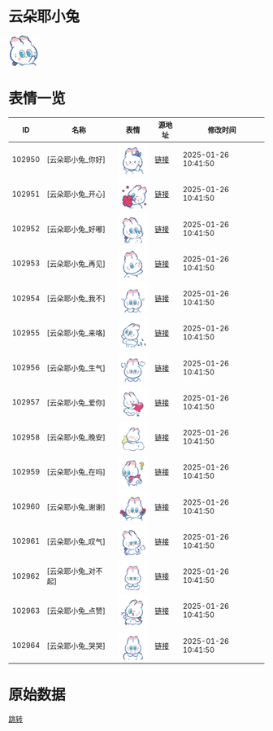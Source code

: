 # 云朵耶小兔

<img src="./cover.png" height="60" alt="cover" />

# 表情一览

|ID|名称|表情|源地址|修改时间|
|----|----|----|----|----|
|102950|[云朵耶小兔_你好]|<img src="./pic/102950_%5B云朵耶小兔_你好%5D.png" height="60" alt="你好"/>|[链接](https://i0.hdslb.com/bfs/garb/d9db0967a290dd1ce94e99c482bfb9c002708f80.png)|2025-01-26 10:41:50|
|102951|[云朵耶小兔_开心]|<img src="./pic/102951_%5B云朵耶小兔_开心%5D.png" height="60" alt="开心"/>|[链接](https://i0.hdslb.com/bfs/garb/cd25832092ba734da0ccc8e60a852f846da8b481.png)|2025-01-26 10:41:50|
|102952|[云朵耶小兔_好嘟]|<img src="./pic/102952_%5B云朵耶小兔_好嘟%5D.png" height="60" alt="好嘟"/>|[链接](https://i0.hdslb.com/bfs/garb/dbea83a267ac27bd1820b8ec05db1734d7104149.png)|2025-01-26 10:41:50|
|102953|[云朵耶小兔_再见]|<img src="./pic/102953_%5B云朵耶小兔_再见%5D.png" height="60" alt="再见"/>|[链接](https://i0.hdslb.com/bfs/garb/99c446917dae7b0c174512e0b195254caeeba8a0.png)|2025-01-26 10:41:50|
|102954|[云朵耶小兔_我不]|<img src="./pic/102954_%5B云朵耶小兔_我不%5D.png" height="60" alt="我不"/>|[链接](https://i0.hdslb.com/bfs/garb/0d4811aa25d27356b10c9728129e1f856f8eaa66.png)|2025-01-26 10:41:50|
|102955|[云朵耶小兔_来咯]|<img src="./pic/102955_%5B云朵耶小兔_来咯%5D.png" height="60" alt="来咯"/>|[链接](https://i0.hdslb.com/bfs/garb/259ff169de85089c51851fa0d71f8e510bec60dc.png)|2025-01-26 10:41:50|
|102956|[云朵耶小兔_生气]|<img src="./pic/102956_%5B云朵耶小兔_生气%5D.png" height="60" alt="生气"/>|[链接](https://i0.hdslb.com/bfs/garb/6b297724c2406726797a9f8f34dd3da993437a82.png)|2025-01-26 10:41:50|
|102957|[云朵耶小兔_爱你]|<img src="./pic/102957_%5B云朵耶小兔_爱你%5D.png" height="60" alt="爱你"/>|[链接](https://i0.hdslb.com/bfs/garb/fd10620716a581bcfa5f6b7b989d7f80e4db67c9.png)|2025-01-26 10:41:50|
|102958|[云朵耶小兔_晚安]|<img src="./pic/102958_%5B云朵耶小兔_晚安%5D.png" height="60" alt="晚安"/>|[链接](https://i0.hdslb.com/bfs/garb/3352de5f99db97b801c773241c185876f7a95f61.png)|2025-01-26 10:41:50|
|102959|[云朵耶小兔_在吗]|<img src="./pic/102959_%5B云朵耶小兔_在吗%5D.png" height="60" alt="在吗"/>|[链接](https://i0.hdslb.com/bfs/garb/e38ef69b533773bee8d2b49ecdffd42532a1f0f7.png)|2025-01-26 10:41:50|
|102960|[云朵耶小兔_谢谢]|<img src="./pic/102960_%5B云朵耶小兔_谢谢%5D.png" height="60" alt="谢谢"/>|[链接](https://i0.hdslb.com/bfs/garb/e6f98ce4b1799d435e726b9fa01e0e58250666f6.png)|2025-01-26 10:41:50|
|102961|[云朵耶小兔_叹气]|<img src="./pic/102961_%5B云朵耶小兔_叹气%5D.png" height="60" alt="叹气"/>|[链接](https://i0.hdslb.com/bfs/garb/b5c899fa8a64299208a3a491f351ac454994254d.png)|2025-01-26 10:41:50|
|102962|[云朵耶小兔_对不起]|<img src="./pic/102962_%5B云朵耶小兔_对不起%5D.png" height="60" alt="对不起"/>|[链接](https://i0.hdslb.com/bfs/garb/6365fac4f555e8032fb21de3ce170f4ad31f94bf.png)|2025-01-26 10:41:50|
|102963|[云朵耶小兔_点赞]|<img src="./pic/102963_%5B云朵耶小兔_点赞%5D.png" height="60" alt="点赞"/>|[链接](https://i0.hdslb.com/bfs/garb/d2341adca61650d35391fb6b67f31d3b5ef93cbd.png)|2025-01-26 10:41:50|
|102964|[云朵耶小兔_哭哭]|<img src="./pic/102964_%5B云朵耶小兔_哭哭%5D.png" height="60" alt="哭哭"/>|[链接](https://i0.hdslb.com/bfs/garb/ed5fe80183f0367b74acaabede1e017829fbe8a4.png)|2025-01-26 10:41:50|

# 原始数据

[跳转](./raw.json)

